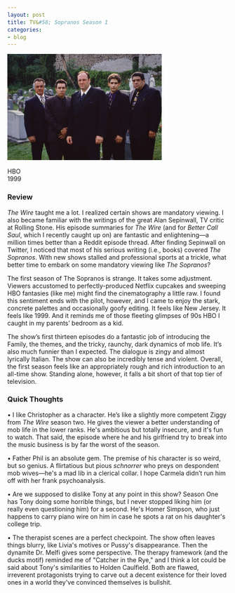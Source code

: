 ```yaml
---
layout: post
title: TV&#58; Sopranos Season 1
categories:
- blog
---
```

<img src="/TheSopranos.jpg" width="352" height="242"> 

HBO  
1999  

### Review

*The Wire* taught me a lot. I realized certain shows are mandatory viewing. I also became familiar with the writings of the great Alan Sepinwall, TV critic at Rolling Stone. His episode summaries for *The Wire* (and for *Better Call Saul*, which I recently caught up on) are fantastic and enlightening—a million times better than a Reddit episode thread. After finding Sepinwall on Twitter, I noticed that most of his serious writing (i.e., books) covered *The Sopranos*. With new shows stalled and professional sports at a trickle, what better time to embark on some mandatory viewing like *The Sopranos*?

The first season of The Sopranos is strange. It takes some adjustment. Viewers accustomed to perfectly-produced Netflix cupcakes and sweeping HBO fantasies (like me) might find the cinematography a little raw. I found this sentiment ends with the pilot, however, and I came to enjoy the stark, concrete palettes and occasionally goofy editing. It feels like New Jersey. It feels like 1999. And it reminds me of those fleeting glimpses of 90s HBO I caught in my parents’ bedroom as a kid.

The show’s first thirteen episodes do a fantastic job of introducing the Family, the themes, and the tricky, raunchy, dark dynamics of mob life. It’s also much funnier than I expected. The dialogue is zingy and almost lyrically Italian. The show can also be incredibly tense and violent. Overall, the first season feels like an appropriately rough and rich introduction to an all-time show. Standing alone, however, it falls a bit short of that top tier of television.

### Quick Thoughts
•	I like Christopher as a character. He’s like a slightly more competent Ziggy from *The Wire* season two. He gives the viewer a better understanding of mob life in the lower ranks. He's ambitious but totally insecure, and it's fun to watch. That said, the episode where he and his girlfriend try to break into the music business is by far the worst of the season.

•	Father Phil is an absolute gem. The premise of his character is so weird, but so genius. A flirtatious but pious *schnorrer* who preys on despondent mob wives—he's a mad lib in a clerical collar. I hope Carmela didn’t run him off with her frank psychoanalysis. 

•	Are we supposed to dislike Tony at any point in this show? Season One has Tony doing some horrible things, but I never stopped liking him (or really even questioning him) for a second. He's Homer Simpson, who just happens to carry piano wire on him in case he spots a rat on his daughter's college trip. 

•	The therapist scenes are a perfect checkpoint. The show often leaves things blurry, like Livia's motives or Pussy's disappearance. Then the dynamite Dr. Melfi gives some perspective. The therapy framework (and the ducks motif) reminded me of "Catcher in the Rye," and I think a lot could be said about Tony's similarities to Holden Caulfield. Both are flawed, irreverent protagonists trying to carve out a decent existence for their loved ones in a world they've convinced themselves is bullshit. 
